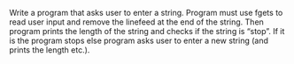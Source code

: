 Write a program that asks user to enter a string. Program must use fgets to read user input and
remove the linefeed at the end of the string. Then program prints the length of the string and checks
if the string is “stop”. If it is the program stops else program asks user to enter a new string (and
prints the length etc.).